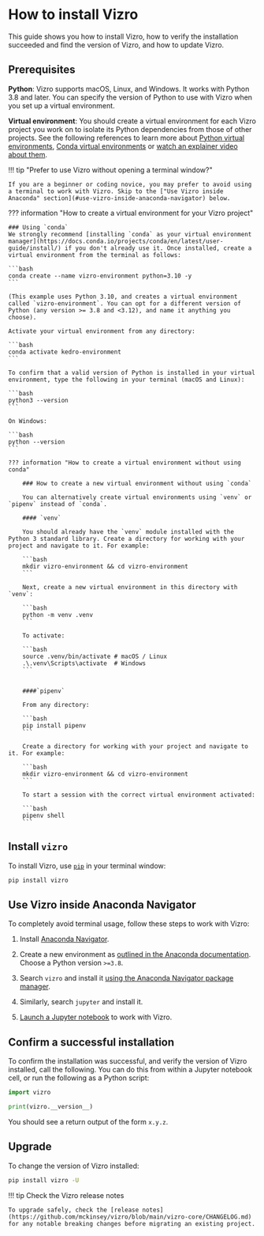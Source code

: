 # How to install Vizro

This guide shows you how to install Vizro, how to verify the installation succeeded and find the version of Vizro, and how to update Vizro.

## Prerequisites

**Python**: Vizro supports macOS, Linux, and Windows. It works with Python 3.8 and later. You can specify the version of Python to use with Vizro when you set up a virtual environment.


**Virtual environment**: You should create a virtual environment for each Vizro project you work on to
  isolate its Python dependencies from those of other projects. See the following references to learn more about [Python virtual environments](https://realpython.com/python-virtual-environments-a-primer/), [Conda virtual environments](https://docs.conda.io/projects/conda/en/latest/user-guide/getting-started.html#starting-conda) or [watch an explainer video about them](https://youtu.be/YKfAwIItO7M). 

!!! tip "Prefer to use Vizro without opening a terminal window?"
    
    If you are a beginner or coding novice, you may prefer to avoid using a terminal to work with Vizro. Skip to the ["Use Vizro inside Anaconda" section](#use-vizro-inside-anaconda-navigator) below.

    

??? information "How to create a virtual environment for your Vizro project"

    ### Using `conda`
    We strongly recommend [installing `conda` as your virtual environment manager](https://docs.conda.io/projects/conda/en/latest/user-guide/install/) if you don't already use it. Once installed, create a virtual environment from the terminal as follows:

    ```bash
    conda create --name vizro-environment python=3.10 -y
    ```

    (This example uses Python 3.10, and creates a virtual environment called `vizro-environment`. You can opt for a different version of Python (any version >= 3.8 and <3.12), and name it anything you choose).

    Activate your virtual environment from any directory:

    ```bash
    conda activate kedro-environment
    ```

    To confirm that a valid version of Python is installed in your virtual environment, type the following in your terminal (macOS and Linux):

    ```bash
    python3 --version
    ```

    On Windows:

    ```bash
    python --version
    ```

    ??? information "How to create a virtual environment without using conda"

        ### How to create a new virtual environment without using `conda`

        You can alternatively create virtual environments using `venv` or `pipenv` instead of `conda`.

        #### `venv`
    
        You should already have the `venv` module installed with the Python 3 standard library. Create a directory for working with your project and navigate to it. For example:

        ```bash
        mkdir vizro-environment && cd vizro-environment
        ```

        Next, create a new virtual environment in this directory with `venv`:

        ```bash
        python -m venv .venv
        ```

        To activate:

        ```bash
        source .venv/bin/activate # macOS / Linux
        .\.venv\Scripts\activate  # Windows
        ```


        ####`pipenv`

        From any directory:
    
        ```bash
        pip install pipenv
        ```

        Create a directory for working with your project and navigate to it. For example:

        ```bash
        mkdir vizro-environment && cd vizro-environment
        ```

        To start a session with the correct virtual environment activated:

        ```bash
        pipenv shell
        ```



## Install `vizro`

To install Vizro, use [`pip`](https://pip.pypa.io/en/stable/) in your terminal window:

```bash
pip install vizro
```
<!-- vale off -->

## Use Vizro inside Anaconda Navigator

<!-- vale on -->
To completely avoid terminal usage, follow these steps to work with Vizro:
    
    
1. Install [Anaconda Navigator](https://www.anaconda.com/download).

2. Create a new environment as [outlined in the Anaconda documentation](https://docs.anaconda.com/free/navigator/tutorials/manage-environments/). Choose a Python version `>=3.8`.

3. Search `vizro` and install it [using the Anaconda Navigator package manager](https://docs.anaconda.com/free/navigator/tutorials/manage-packages/).
 
4. Similarly, search `jupyter` and install it.

5. [Launch a Jupyter notebook](https://problemsolvingwithpython.com/02-Jupyter-Notebooks/02.04-Opening-a-Jupyter-Notebook/#open-a-jupyter-notebook-with-anaconda-navigator) to work with Vizro.


## Confirm a successful installation

To confirm the installation was successful, and verify the version of Vizro installed, call the following. You can do this from within a Jupyter notebook cell, or run the following as a Python script:

```py
import vizro

print(vizro.__version__)
```

You should see a return output of the form `x.y.z`.

## Upgrade

To change the version of Vizro installed:

```bash
pip install vizro -U
```

!!! tip Check the Vizro release notes
    
    To upgrade safely, check the [release notes](https://github.com/mckinsey/vizro/blob/main/vizro-core/CHANGELOG.md) for any notable breaking changes before migrating an existing project.
